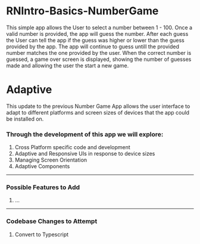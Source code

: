 ﻿# RNIntro-Basics-NumberGame

This simple app allows the User to select a number between 1 - 100. Once a valid number is provided, the app will guess the number. After each guess the User can tell the app if the guess was higher or lower than the guess provided by the app. The app will continue to guess untill the provided number matches the one provided by the user. When the correct number is guessed, a game over screen is displayed, showing the number of guesses made and allowing the user the start a new game.

# Adaptive

This update to the previous Number Game App allows the user interface to adapt to different platforms and screen sizes of devices that the app could be installed on.

### Through the development of this app we will explore:
1. Cross Platform specific code and development
2. Adaptive and Responsive UIs in response to device sizes
3. Managing Screen Orientation
4. Adaptive Components

---
### Possible Features to Add
1. ...

---
### Codebase Changes to Attempt
1. Convert to Typescript
